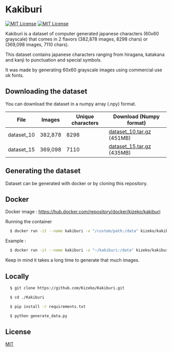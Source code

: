 
# Kakiburi

[![MIT License](https://img.shields.io/badge/License-MIT-green.svg)](https://choosealicense.com/licenses/mit/) [![MIT License](https://img.shields.io/badge/Release-0.0.4-blue)](https://google.com)

Kakiburi is a dataset of computer generated japanese characters (60x60 grayscale) that comes in 2 flavors (382,878 images, 8298 chars) or (369,098 images, 7110 chars).

This dataset contains japanese characters ranging from hiragana, katakana and kanji to punctuation and special symbols.

It was made by generating 60x60 grayscale images using commercial use ok fonts.
## Downloading the dataset

You can download the dataset in a numpy array (.npy) format.

File | Images | Unique characters | Download (Numpy format)
--- | --- | --- | --- |
dataset_10 | 382,878 | 8298 | [dataset_10.tar.gz](https://github.com/Kizeko/Kakiburi/releases/download/0.0.4/dataset_10.tar.gz) (451MB)
dataset_15 | 369,098 | 7110 | [dataset_15.tar.gz](https://github.com/Kizeko/Kakiburi/releases/download/0.0.4/dataset_15.tar.gz) (435MB)
    
## Generating the dataset

Dataset can be generated with docker or by cloning this repository.

## Docker

Docker image : https://hub.docker.com/repository/docker/kizeko/kakiburi

Running the container

```bash
  $ docker run -it --name kakiburi -v "/custom/path:/data" kizeko/kakiburi:latest
```
Example :

```bash
  $ docker run -it --name kakiburi -v "~/kakiburi:/data" kizeko/kakiburi:latest
```

Keep in mind it takes a long time to generate that much images.

## Locally

```bash
  $ git clone https://github.com/Kizeko/Kakiburi.git

  $ cd ./Kakiburi

  $ pip install -r requirements.txt

  $ python generate_data.py

```


## License

[MIT](https://choosealicense.com/licenses/mit/)

